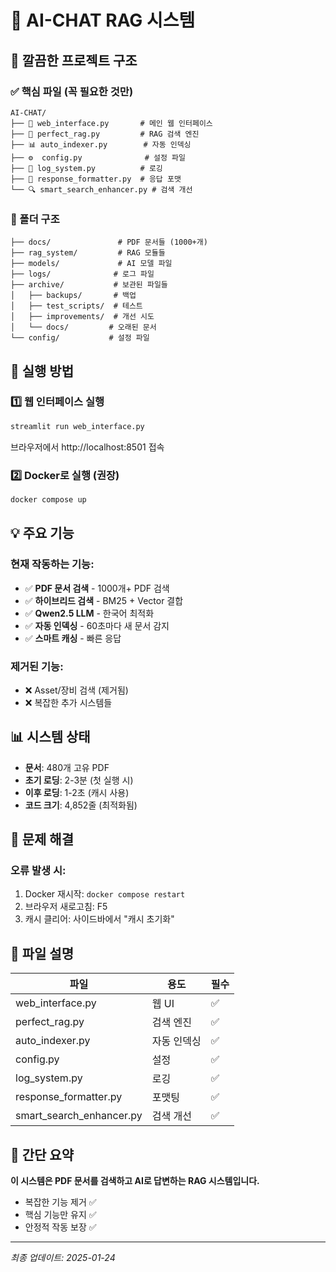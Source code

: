 # 🎯 AI-CHAT RAG 시스템

## 📁 깔끔한 프로젝트 구조

### ✅ 핵심 파일 (꼭 필요한 것만)
```
AI-CHAT/
├── 🎯 web_interface.py       # 메인 웹 인터페이스
├── 🔧 perfect_rag.py         # RAG 검색 엔진
├── 📊 auto_indexer.py        # 자동 인덱싱
├── ⚙️  config.py              # 설정 파일
├── 📝 log_system.py          # 로깅
├── 🎨 response_formatter.py  # 응답 포맷
└── 🔍 smart_search_enhancer.py # 검색 개선
```

### 📂 폴더 구조
```
├── docs/               # PDF 문서들 (1000+개)
├── rag_system/         # RAG 모듈들
├── models/             # AI 모델 파일
├── logs/              # 로그 파일
├── archive/           # 보관된 파일들
│   ├── backups/       # 백업
│   ├── test_scripts/  # 테스트
│   ├── improvements/  # 개선 시도
│   └── docs/         # 오래된 문서
└── config/           # 설정 파일
```

## 🚀 실행 방법

### 1️⃣ 웹 인터페이스 실행
```bash
streamlit run web_interface.py
```
브라우저에서 http://localhost:8501 접속

### 2️⃣ Docker로 실행 (권장)
```bash
docker compose up
```

## 💡 주요 기능

### 현재 작동하는 기능:
- ✅ **PDF 문서 검색** - 1000개+ PDF 검색
- ✅ **하이브리드 검색** - BM25 + Vector 결합
- ✅ **Qwen2.5 LLM** - 한국어 최적화
- ✅ **자동 인덱싱** - 60초마다 새 문서 감지
- ✅ **스마트 캐싱** - 빠른 응답

### 제거된 기능:
- ❌ Asset/장비 검색 (제거됨)
- ❌ 복잡한 추가 시스템들

## 📊 시스템 상태

- **문서**: 480개 고유 PDF
- **초기 로딩**: 2-3분 (첫 실행 시)
- **이후 로딩**: 1-2초 (캐시 사용)
- **코드 크기**: 4,852줄 (최적화됨)

## 🔧 문제 해결

### 오류 발생 시:
1. Docker 재시작: `docker compose restart`
2. 브라우저 새로고침: F5
3. 캐시 클리어: 사이드바에서 "캐시 초기화"

## 📝 파일 설명

| 파일 | 용도 | 필수 |
|-----|------|-----|
| web_interface.py | 웹 UI | ✅ |
| perfect_rag.py | 검색 엔진 | ✅ |
| auto_indexer.py | 자동 인덱싱 | ✅ |
| config.py | 설정 | ✅ |
| log_system.py | 로깅 | ✅ |
| response_formatter.py | 포맷팅 | ✅ |
| smart_search_enhancer.py | 검색 개선 | ✅ |

## 🎯 간단 요약

**이 시스템은 PDF 문서를 검색하고 AI로 답변하는 RAG 시스템입니다.**

- 복잡한 기능 제거 ✅
- 핵심 기능만 유지 ✅
- 안정적 작동 보장 ✅

---
*최종 업데이트: 2025-01-24*